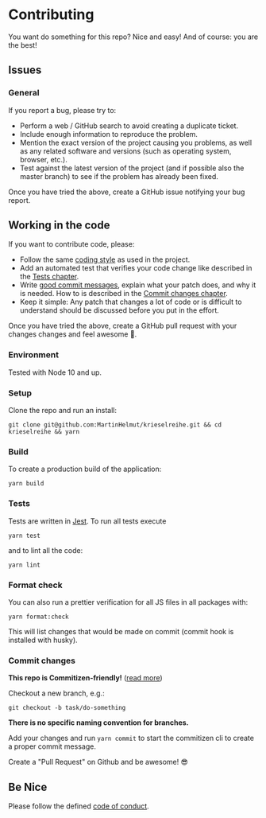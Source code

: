 # Contributing

You want do something for this repo? Nice and easy! And of course: you
are the best!

## Issues

### General

If you report a bug, please try to:

- Perform a web / GitHub search to avoid creating a duplicate ticket.
- Include enough information to reproduce the problem.
- Mention the exact version of the project causing you problems, as well as any related software and versions (such as operating system, browser, etc.).
- Test against the latest version of the project (and if possible also the master branch) to see if the problem has already been fixed.

Once you have tried the above, create a GitHub issue notifying your bug report.

## Working in the code

If you want to contribute code, please:

- Follow the same [coding style](#format-check) as used in the project.
- Add an automated test that verifies your code change like described in the [Tests chapter](#tests).
- Write [good commit messages](http://tbaggery.com/2008/04/19/a-note-about-git-commit-messages.html), explain what your patch does, and why it is needed. How to is described in the [Commit changes chapter](#commit-changes).
- Keep it simple: Any patch that changes a lot of code or is difficult to understand should be discussed before you put in the effort.

Once you have tried the above, create a GitHub pull request with your changes changes and feel awesome 🎉.

### Environment

Tested with Node 10 and up.

### Setup

Clone the repo and run an install:

```shell script
git clone git@github.com:MartinHelmut/krieselreihe.git && cd krieselreihe && yarn
```

### Build

To create a production build of the application:

```shell script
yarn build
```

### Tests

Tests are written in [Jest][jturl]. To run all tests execute

```shell script
yarn test
```

and to lint all the code:

```shell script
yarn lint
```

### Format check

You can also run a prettier verification for all JS files in all packages with:

```shell script
yarn format:check
```

This will list changes that would be made on commit (commit hook is installed with husky).

### Commit changes

**This repo is Commitizen-friendly!** ([read more][czcli])

Checkout a new branch, e.g.:

```shell script
git checkout -b task/do-something
```

**There is no specific naming convention for branches.**

Add your changes and run `yarn commit` to start the commitizen cli to create a proper commit message.

Create a "Pull Request" on Github and be awesome! 😎

## Be Nice

Please follow the defined [code of conduct](CODE_OF_CONDUCT.md).

[czcli]: http://commitizen.github.io/cz-cli/
[svurl]: https://github.com/conventional-changelog/standard-version
[jturl]: https://facebook.github.io/jest/
